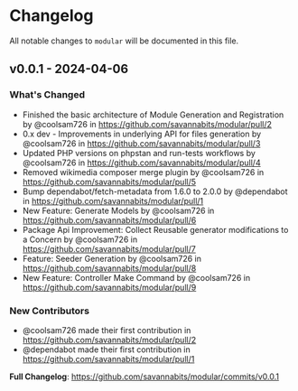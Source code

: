 # Changelog

All notable changes to `modular` will be documented in this file.

## v0.0.1 - 2024-04-06

### What's Changed

* Finished the basic architecture of Module Generation and Registration by @coolsam726 in https://github.com/savannabits/modular/pull/2
* 0.x dev - Improvements in underlying API for files generation by @coolsam726 in https://github.com/savannabits/modular/pull/3
* Updated PHP versions on phpstan and run-tests workflows by @coolsam726 in https://github.com/savannabits/modular/pull/4
* Removed wikimedia composer merge plugin by @coolsam726 in https://github.com/savannabits/modular/pull/5
* Bump dependabot/fetch-metadata from 1.6.0 to 2.0.0 by @dependabot in https://github.com/savannabits/modular/pull/1
* New Feature: Generate Models by @coolsam726 in https://github.com/savannabits/modular/pull/6
* Package Api Improvement: Collect Reusable generator modifications to a Concern by @coolsam726 in https://github.com/savannabits/modular/pull/7
* Feature: Seeder Generation by @coolsam726 in https://github.com/savannabits/modular/pull/8
* New Feature: Controller Make Command by @coolsam726 in https://github.com/savannabits/modular/pull/9

### New Contributors

* @coolsam726 made their first contribution in https://github.com/savannabits/modular/pull/2
* @dependabot made their first contribution in https://github.com/savannabits/modular/pull/1

**Full Changelog**: https://github.com/savannabits/modular/commits/v0.0.1

